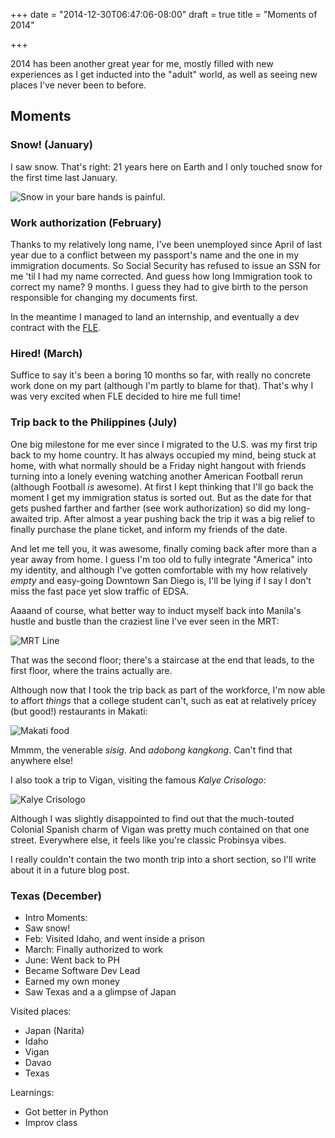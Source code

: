 +++
date = "2014-12-30T06:47:06-08:00"
draft = true
title = "Moments of 2014"

+++


2014 has been another great year for me, mostly filled with new
experiences as I get inducted into the "adult" world, as well as
seeing new places I've never been to before.

## Moments

### Snow! (January)

I saw snow. That's right: 21 years here on Earth and I only touched
snow for the first time last January.

![Snow in your bare hands is painful.](/img/snow.jpg "Snow in your bare hands is painful.")

### Work authorization (February)

Thanks to my relatively long name, I've been unemployed since April of
last year due to a conflict between my passport's name and the one in
my immigration documents. So Social Security has refused to issue an
SSN for me 'til I had my name corrected. And guess how long
Immigration took to correct my name? 9 months. I guess they had to
give birth to the person responsible for changing my documents first.

In the meantime I managed to land an internship, and eventually a dev
contract with the [FLE](https://learningequality.org/).

### Hired! (March)

Suffice to say it's been a boring 10 months so far, with really no
concrete work done on my part (although I'm partly to blame for
that). That's why I was very excited when FLE decided to hire me full time!

### Trip back to the Philippines (July)

One big milestone for me ever since I migrated to the U.S. was my
first trip back to my home country. It has always occupied my mind,
being stuck at home, with what normally should be a Friday night
hangout with friends turning into a lonely evening watching another
American Football rerun (although Football *is* awesome).  At first I
kept thinking that I'll go back the moment I get my immigration status
is sorted out. But as the date for that gets pushed farther and
farther (see work authorization) so did my long-awaited trip. After
almost a year pushing back the trip it was a big relief to finally
purchase the plane ticket, and inform my friends of the date.


And let me tell you, it was awesome, finally coming back after more
than a year away from home. I guess I'm too old to fully integrate
"America" into my identity, and although I've gotten comfortable with
my how relatively *empty* and easy-going Downtown San Diego is, I'll
be lying if I say I don't miss the fast pace yet slow traffic of EDSA.

Aaaand of course, what better way to induct myself back into Manila's
hustle and bustle than the craziest line I've ever seen in the MRT:

![MRT Line](/img/mrtline.jpg)

That was the second floor; there's a staircase at the end that leads,
to the first floor, where the trains actually are.

Although now that I took the trip back as part of the workforce, I'm
now able to affort *things* that a college student can't, such as eat
at relatively pricey (but good!) restaurants in Makati:

![Makati food](/img/makatifood.jpg )


Mmmm, the venerable *sisig*. And *adobong kangkong*. Can't find that
anywhere else!

I also took a trip to Vigan, visiting the famous *Kalye Crisologo*:

![Kalye Crisologo](/img/crisologo.jpg)

Although I was slightly disappointed to find out that the much-touted
Colonial Spanish charm of Vigan was pretty much contained on that one
street. Everywhere else, it feels like you're classic Probinsya vibes.


I really couldn't contain the two month trip into a short section, so
I'll write about it in a future blog post.

### Texas (December)

- Intro
Moments:
- Saw snow!
- Feb: Visited Idaho, and went inside a prison
- March: Finally authorized to work
- June: Went back to PH
- Became Software Dev Lead
- Earned my own money
- Saw Texas and a a glimpse of Japan

Visited places:
- Japan (Narita)
- Idaho
- Vigan
- Davao
- Texas

Learnings:
- Got better in Python
- Improv class
